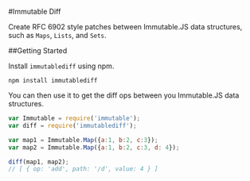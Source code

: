 #Immutable Diff

Create RFC 6902 style patches between Immutable.JS data structures, such as `Maps`, `Lists`, and `Sets`.

##Getting Started

Install `immutablediff` using npm.

```
npm install immutablediff
```
You can then use it to get the diff ops between you Immutable.JS data structures.

``` javascript
var Immutable = require('immutable');
var diff = require('immutablediff');

var map1 = Immutable.Map({a:1, b:2, c:3});
var map2 = Immutable.Map({a:1, b:2, c:3, d: 4});

diff(map1, map2);
// [ { op: 'add', path: '/d', value: 4 } ]
```

